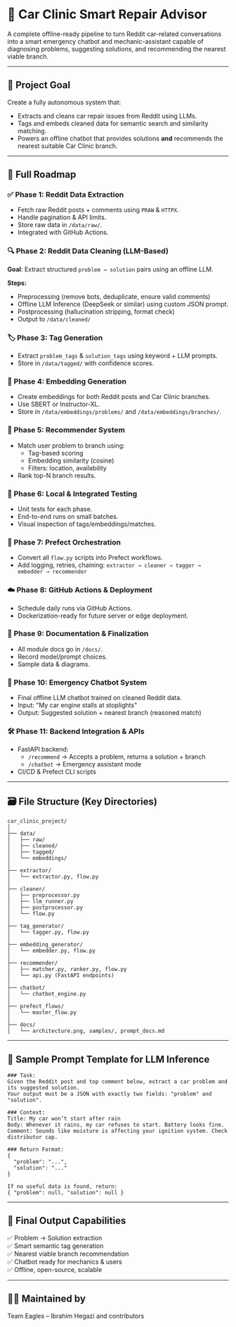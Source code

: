# 🚗 Car Clinic Smart Repair Advisor

A complete offline-ready pipeline to turn Reddit car-related conversations into a smart emergency chatbot and mechanic-assistant capable of diagnosing problems, suggesting solutions, and recommending the nearest viable branch.

---

## 📌 Project Goal

Create a fully autonomous system that:
- Extracts and cleans car repair issues from Reddit using LLMs.
- Tags and embeds cleaned data for semantic search and similarity matching.
- Powers an offline chatbot that provides solutions **and** recommends the nearest suitable Car Clinic branch.

---

## 🧠 Full Roadmap

### ✅ Phase 1: Reddit Data Extraction
- Fetch raw Reddit posts + comments using `PRAW` & `HTTPX`.
- Handle pagination & API limits.
- Store raw data in `/data/raw/`.
- Integrated with GitHub Actions.

### 🔍 Phase 2: Reddit Data Cleaning (LLM-Based)
**Goal**: Extract structured `problem → solution` pairs using an offline LLM.

**Steps:**
- Preprocessing (remove bots, deduplicate, ensure valid comments)
- Offline LLM Inference (DeepSeek or similar) using custom JSON prompt.
- Postprocessing (hallucination stripping, format check)
- Output to `/data/cleaned/`

### 🏷️ Phase 3: Tag Generation
- Extract `problem_tags` & `solution_tags` using keyword + LLM prompts.
- Store in `/data/tagged/` with confidence scores.

### 🔢 Phase 4: Embedding Generation
- Create embeddings for both Reddit posts and Car Clinic branches.
- Use SBERT or Instructor-XL.
- Store in `/data/embeddings/problems/` and `/data/embeddings/branches/`.

### 🧭 Phase 5: Recommender System
- Match user problem to branch using:
  - Tag-based scoring
  - Embedding similarity (cosine)
  - Filters: location, availability
- Rank top-N branch results.

### 🧪 Phase 6: Local & Integrated Testing
- Unit tests for each phase.
- End-to-end runs on small batches.
- Visual inspection of tags/embeddings/matches.

### 🔄 Phase 7: Prefect Orchestration
- Convert all `flow.py` scripts into Prefect workflows.
- Add logging, retries, chaining:
  `extractor → cleaner → tagger → embedder → recommender`

### ☁️ Phase 8: GitHub Actions & Deployment
- Schedule daily runs via GitHub Actions.
- Dockerization-ready for future server or edge deployment.

### 📘 Phase 9: Documentation & Finalization
- All module docs go in `/docs/`.
- Record model/prompt choices.
- Sample data & diagrams.

### 💬 Phase 10: Emergency Chatbot System
- Final offline LLM chatbot trained on cleaned Reddit data.
- Input: "My car engine stalls at stoplights"
- Output: Suggested solution + nearest branch (reasoned match)

### 🛠️ Phase 11: Backend Integration & APIs
- FastAPI backend:
  - `/recommend` → Accepts a problem, returns a solution + branch
  - `/chatbot` → Emergency assistant mode
- CI/CD & Prefect CLI scripts

---

## 🗃️ File Structure (Key Directories)

```
car_clinic_project/
│
├── data/
│   ├── raw/
│   ├── cleaned/
│   ├── tagged/
│   └── embeddings/
│
├── extractor/
│   └── extractor.py, flow.py
│
├── cleaner/
│   ├── preprocessor.py
│   ├── llm_runner.py
│   ├── postprocessor.py
│   └── flow.py
│
├── tag_generator/
│   └── tagger.py, flow.py
│
├── embedding_generator/
│   └── embedder.py, flow.py
│
├── recommender/
│   ├── matcher.py, ranker.py, flow.py
│   └── api.py (FastAPI endpoints)
│
├── chatbot/
│   └── chatbot_engine.py
│
├── prefect_flows/
│   └── master_flow.py
│
├── docs/
│   └── architecture.png, samples/, prompt_docs.md
```

---

## 🧠 Sample Prompt Template for LLM Inference

```
### Task:
Given the Reddit post and top comment below, extract a car problem and its suggested solution.
Your output must be a JSON with exactly two fields: "problem" and "solution".

### Context:
Title: My car won’t start after rain  
Body: Whenever it rains, my car refuses to start. Battery looks fine.  
Comment: Sounds like moisture is affecting your ignition system. Check distributor cap.

### Return Format:
{
  "problem": "...",
  "solution": "..."
}

If no useful data is found, return:
{ "problem": null, "solution": null }
```

---

## 🏁 Final Output Capabilities

✅ Problem → Solution extraction  
✅ Smart semantic tag generation  
✅ Nearest viable branch recommendation  
✅ Chatbot ready for mechanics & users  
✅ Offline, open-source, scalable

---

## 👨‍🔧 Maintained by
Team Eagles – Ibrahim Hegazi and contributors